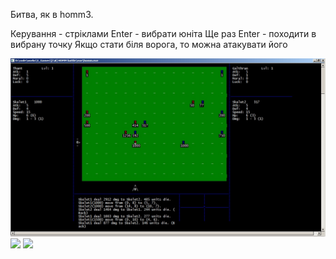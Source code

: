 ﻿Битва, як в homm3.

Керування - стріклами
Enter - вибрати юніта
 Ще раз Enter - походити в вибрану точку
 Якщо стати біля ворога, то можна атакувати його

![](readme/img1.jpg)
![](readme/img2.jpg)
![](readme/img3.jpg)